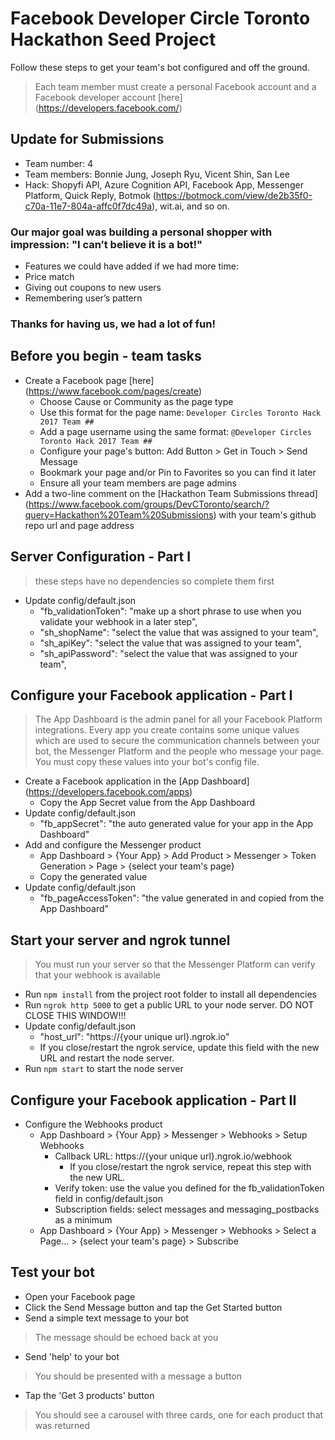 # Facebook Developer Circle Toronto Hackathon Seed Project

Follow these steps to get your team's bot configured and off the ground.

> Each team member must create a personal Facebook account and a Facebook developer account [here] (https://developers.facebook.com/) 

## Update for Submissions
 * Team number: 4
 * Team members: Bonnie Jung, Joseph Ryu, Vicent Shin, San Lee
 * Hack: Shopyfi API, Azure Cognition API, Facebook App, Messenger Platform, Quick Reply, Botmok (https://botmock.com/view/de2b35f0-c70a-11e7-804a-affc0f7dc49a), wit.ai, and so on.
 ### Our major goal was building a personal shopper with impression: "I can’t believe it is a bot!"
  * Features we could have added if we had more time:
   * Price match
   * Giving out coupons to new users
   * Remembering user’s pattern
 ### Thanks for having us, we had a lot of fun!

## Before you begin - team tasks

* Create a Facebook page [here] (https://www.facebook.com/pages/create) 
    * Choose Cause or Community as the page type
    * Use this format for the page name: ```Developer Circles Toronto Hack 2017 Team ##```
    * Add a page username using the same format: ```@Developer Circles Toronto Hack 2017 Team ##```
    * Configure your page's button: Add Button > Get in Touch > Send Message 
    * Bookmark your page and/or Pin to Favorites so you can find it later
    * Ensure all your team members are page admins
* Add a two-line comment on the [Hackathon Team Submissions thread] (https://www.facebook.com/groups/DevCToronto/search/?query=Hackathon%20Team%20Submissions) with your team's github repo url and page address

## Server Configuration - Part I
> these steps have no dependencies so complete them first
* Update config/default.json 
    * "fb_validationToken": "make up a short phrase to use when you validate your webhook in a later step",
    * "sh_shopName": "select the value that was assigned to your team",
    * "sh_apiKey": "select the value that was assigned to your team",
    * "sh_apiPassword": "select the value that was assigned to your team",

## Configure your Facebook application - Part I
> The App Dashboard is the admin panel for all your Facebook Platform integrations. Every app you create contains some unique values which are used to secure the communication channels between your bot, the Messenger Platform and the people who message your page. You must copy these values into your bot's config file.
* Create a Facebook application in the [App Dashboard] (https://developers.facebook.com/apps)
    * Copy the App Secret value from the App Dashboard 
* Update config/default.json 
    * "fb_appSecret": "the auto generated value for your app in the App Dashboard"
* Add and configure the Messenger product
    * App Dashboard > {Your App} > Add Product > Messenger > Token Generation > Page > {select your team's page}
    * Copy the generated value
* Update config/default.json 
    * "fb_pageAccessToken":  "the value generated in and copied from the App Dashboard"

## Start your server and ngrok tunnel
> You must run your server so that the Messenger Platform can verify that your webhook is available 
* Run `npm install` from the project root folder to install all dependencies
* Run `ngrok http 5000` to get a public URL to your node server. DO NOT CLOSE THIS WINDOW!!!
* Update config/default.json 
    * "host_url": "https://{your unique url}.ngrok.io"
    * If you close/restart the ngrok service, update this field with the new URL and restart the node server.
* Run `npm start` to start the node server

## Configure your Facebook application - Part II

* Configure the Webhooks product
    * App Dashboard > {Your App} > Messenger > Webhooks > Setup Webhooks
        * Callback URL:  https://{your unique url}.ngrok.io/webhook
            * If you close/restart the ngrok service, repeat this step with the new URL.
        * Verify token: use the value you defined for the fb_validationToken field in config/default.json 
        * Subscription fields: select messages and messaging_postbacks as a minimum
    * App Dashboard > {Your App} > Messenger > Webhooks > Select a Page... > {select your team's page} > Subscribe

## Test your bot
* Open your Facebook page 
* Click the Send Message button and tap the Get Started button
* Send a simple text message to your bot
> The message should be echoed back at you
* Send 'help' to your bot
> You should be presented with a message a button
* Tap the 'Get 3 products' button
> You should see a carousel with three cards, one for each product that was returned

